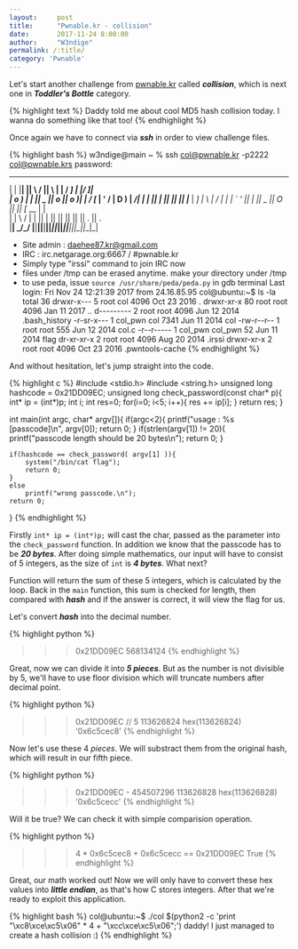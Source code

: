 ```yaml
---
layout:     post
title:      "Pwnable.kr - collision"
date:       2017-11-24 8:00:00
author:     "W3ndige"
permalink: /:title/
category: 'Pwnable'
---
```


Let's start another challenge from [pwnable.kr](http://pwnable.kr "pwnable.kr") called ***collision***, which is next one in ***Toddler's Bottle*** category.

{% highlight text %}
Daddy told me about cool MD5 hash collision today.
I wanna do something like that too!
{% endhighlight %}

Once again we have to connect via ***ssh*** in order to view challenge files.

{% highlight bash %}
w3ndige@main ~ % ssh col@pwnable.kr -p2222
col@pwnable.krs password:
 ____  __    __  ____    ____  ____   _        ___      __  _  ____  
|    \|  |__|  ||    \  /    ||    \ | |      /  _]    |  |/ ]|    \
|  o  )  |  |  ||  _  ||  o  ||  o  )| |     /  [_     |  ' / |  D  )
|   _/|  |  |  ||  |  ||     ||     || |___ |    _]    |    \ |    /
|  |  |  `  '  ||  |  ||  _  ||  O  ||     ||   [_  __ |     \|    \
|  |   \      / |  |  ||  |  ||     ||     ||     ||  ||  .  ||  .  \
|__|    \_/\_/  |__|__||__|__||_____||_____||_____||__||__|\_||__|\_|

- Site admin : daehee87.kr@gmail.com
- IRC : irc.netgarage.org:6667 / #pwnable.kr
- Simply type "irssi" command to join IRC now
- files under /tmp can be erased anytime. make your directory under /tmp
- to use peda, issue `source /usr/share/peda/peda.py` in gdb terminal
Last login: Fri Nov 24 12:21:39 2017 from 24.16.85.95
col@ubuntu:~$ ls -la
total 36
drwxr-x---  5 root    col     4096 Oct 23  2016 .
drwxr-xr-x 80 root    root    4096 Jan 11  2017 ..
d---------  2 root    root    4096 Jun 12  2014 .bash_history
-r-sr-x---  1 col_pwn col     7341 Jun 11  2014 col
-rw-r--r--  1 root    root     555 Jun 12  2014 col.c
-r--r-----  1 col_pwn col_pwn   52 Jun 11  2014 flag
dr-xr-xr-x  2 root    root    4096 Aug 20  2014 .irssi
drwxr-xr-x  2 root    root    4096 Oct 23  2016 .pwntools-cache
{% endhighlight %}

And without hesitation, let's jump straight into the code.

{% highlight c %}
#include <stdio.h>
#include <string.h>
unsigned long hashcode = 0x21DD09EC;
unsigned long check_password(const char* p){
	int* ip = (int*)p;
	int i;
	int res=0;
	for(i=0; i<5; i++){
		res += ip[i];
	}
	return res;
}

int main(int argc, char* argv[]){
	if(argc<2){
		printf("usage : %s [passcode]\n", argv[0]);
		return 0;
	}
	if(strlen(argv[1]) != 20){
		printf("passcode length should be 20 bytes\n");
		return 0;
	}

	if(hashcode == check_password( argv[1] )){
		system("/bin/cat flag");
		return 0;
	}
	else
		printf("wrong passcode.\n");
	return 0;
}
{% endhighlight %}

Firstly `int* ip = (int*)p;` will cast the char, passed as the parameter into the `check_password` function. In addition we know that the passcode has to be ***20 bytes***. After doing simple mathematics, our input will have to consist of 5 integers, as the size of `int` is ***4 bytes***.  What next?

Function will return the sum of these 5 integers, which is calculated by the loop. Back in the `main` function, this sum is checked for length, then compared with ***hash*** and if the answer is correct, it will view the flag for us.

Let's convert ***hash*** into the decimal number.

{% highlight python %}
>>> 0x21DD09EC
568134124
{% endhighlight %}

Great, now we can divide it into ***5 pieces***. But as the number is not divisible by 5, we'll have to use floor division which will truncate numbers after decimal point.

{% highlight python %}
>>> 0x21DD09EC // 5
113626824
>>> hex(113626824)
'0x6c5cec8'
{% endhighlight %}

Now let's use these 4 *pieces*. We will substract them from the original hash, which will result in our fifth piece.

{% highlight python %}
>>> 0x21DD09EC - 454507296
113626828
>>> hex(113626828)
'0x6c5cecc'
{% endhighlight %}

Will it be true? We can check it with simple comparision operation.

{% highlight python %}
>>> 4 * 0x6c5cec8 + 0x6c5cecc == 0x21DD09EC
True
{% endhighlight %}

Great, our math worked out! Now we will only have to convert these hex values into ***little endian***, as that's how C stores integers. After that we're ready to exploit this application.

{% highlight bash %}
col@ubuntu:~$ ./col $(python2 -c 'print "\xc8\xce\xc5\x06" * 4 + "\xcc\xce\xc5\x06";')
daddy! I just managed to create a hash collision :)
{% endhighlight %}

